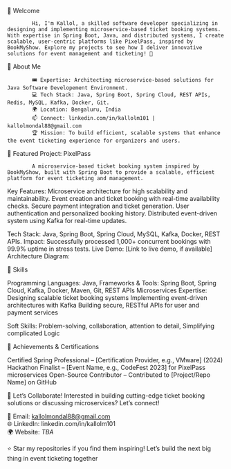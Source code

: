 👋 Welcome 

            Hi, I'm Kallol, a skilled software developer specializing in designing and implementing microservice-based ticket booking systems. With expertise in Spring Boot, Java, and distributed systems, I create scalable, user-centric platforms like PixelPass, inspired by BookMyShow. Explore my projects to see how I deliver innovative solutions for event management and ticketing! 🚀
            

🌟 About Me

            🎟️ Expertise: Architecting microservice-based solutions for Java Software Developement Environment.
            💻 Tech Stack: Java, Spring Boot, Spring Cloud, REST APIs, Redis, MySQL, Kafka, Docker, Git.
            🌍 Location: Bengaluru, India
            📫 Connect: linkedin.com/in/kallolm101 | kallolmondal88@gmail.com 
            🏆 Mission: To build efficient, scalable systems that enhance the event ticketing experience for organizers and users.


🚀 Featured Project: PixelPass

            A microservice-based ticket booking system inspired by BookMyShow, built with Spring Boot to provide a scalable, efficient platform for event ticketing and management.

Key Features:
            Microservice architecture for high scalability and maintainability.
            Event creation and ticket booking with real-time availability checks.
            Secure payment integration and ticket generation.
            User authentication and personalized booking history.
            Distributed event-driven system using Kafka for real-time updates.


Tech Stack: Java, Spring Boot, Spring Cloud, MySQL, Kafka, Docker, REST APIs.
Impact: Successfully processed 1,000+ concurrent bookings with 99.9% uptime in stress tests.
Live Demo: [Link to live demo, if available]
Architecture Diagram:

🧠 Skills

Programming Languages: Java,
Frameworks & Tools: Spring Boot, Spring Cloud, Kafka, Docker, Maven, Git, REST APIs
Microservices Expertise:
Designing scalable ticket booking systems
Implementing event-driven architectures with Kafka
Building secure, RESTful APIs for user and payment services


Soft Skills: Problem-solving, collaboration, attention to detail, Simplifying complicated Logic


🏅 Achievements & Certifications

Certified Spring Professional – [Certification Provider, e.g., VMware] (2024)
Hackathon Finalist – [Event Name, e.g., CodeFest 2023] for PixelPass microservices
Open-Source Contributor – Contributed to [Project/Repo Name] on GitHub

🤝 Let’s Collaborate!
Interested in building cutting-edge ticket booking solutions or discussing microservices? Let’s connect!  

📧 Email: kallolmondal88@gmail.com  
🌐 LinkedIn: linkedin.com/in/kallolm101  
🌍 Website: _TBA_ 


⭐️ Star my repositories if you find them inspiring! Let’s build the next big thing in event ticketing together
